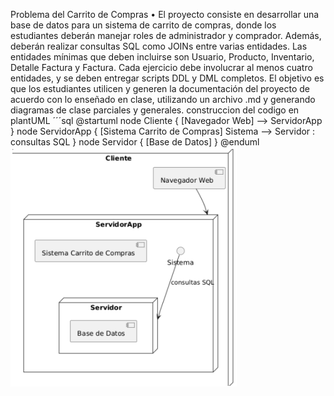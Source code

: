 Problema del Carrito de Compras
• El proyecto consiste en desarrollar una base de datos para un sistema de
carrito de compras, donde los estudiantes deberán manejar roles de administrador y comprador. Además, deberán realizar consultas SQL como
JOINs entre varias entidades. Las entidades mínimas que deben incluirse
son Usuario, Producto, Inventario, Detalle Factura y Factura. Cada ejercicio debe involucrar al menos cuatro entidades, y se deben entregar scripts
DDL y DML completos. El objetivo es que los estudiantes utilicen y
generen la documentación del proyecto de acuerdo con lo enseñado en
clase, utilizando un archivo .md y generando diagramas de clase parciales
y generales.
construccion del codigo en plantUML
´´´sql
@startuml
node Cliente { [Navegador Web] –> ServidorApp }
node ServidorApp { [Sistema Carrito de Compras] Sistema –> Servidor : consultas SQL }
node Servidor { [Base de Datos] }
@enduml
![diagrama](/diagrama_estructural/diagrama_despliegue/diagrama.png)